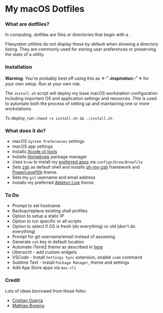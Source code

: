 # My macOS Dotfiles

### What are dotfiles?

In computing, dotfiles are files or directories that begin with a `.`

Filesystem utilities do not display these by default when showing a directory listing. They are commonly used for storing user preferences or preserving the state of a utility.

### Installation

**Warning**: You're probably best off using this as **✧･ﾟ:_inspiration_:･ﾟ✧** for your own setup. Run at your own risk.

The `install.sh` script will deploy my base macOS workstation configuration including important OS and application settings and resources. This is used to automate both the process of setting up and maintaining one or more workstations.

To deploy, run: `chmod +x install.sh && ./install.sh`

### What does it do?

- macOS `System Preferences` settings
- macOS app settings
- Installs [Xcode cli tools](https://developer.apple.com/library/archive/technotes/tn2339/_index.html)
- Installs [Homebrew](https://brew.sh/) package manager
- Uses `brew` to install my [preferred apps](https://github.com/samkasman/macOS-Dotfiles/blob/master/configs/brew/Brewfile) via `configs/brew/Brewfile`
- Sets [zsh](http://zsh.sourceforge.net/) as default shell and installs [oh-my-zsh](https://github.com/robbyrussell/oh-my-zsh) framework and [PowerLevel10k](https://github.com/romkatv/powerlevel10k) theme.
- Sets my `git` username and email address
- Installs my preferred [Ableton Live](https://www.ableton.com/en/live/) theme

### To Do

- Prompt to set hostname
- Backup/replace existing shell profiles
- Option to setup a static IP
- Option to run specific or all scripts
- Option to select if OS is fresh (do everything) or old (don't do everything)
- Prompt for git username/email instead of assuming
- Generate `ssh` key in default location
- Automate iTerm2 theme as described in [here](https://github.com/mbadolato/iTerm2-Color-Schemes/issues/140)
- Ubersicht - add custom widgets
- VSCode - Install `Settings Sync` extension, enable `code` command
- Sublime Text - Install `Package Manager`, theme and settings
- Add App Store apps via `mas-cli`

### Credit

Lots of ideas borrowed from these folks:
- [Cristian Guerra](https://github.com/explorador)
- [Mathias Bynens](https://github.com/mathiasbynens)

